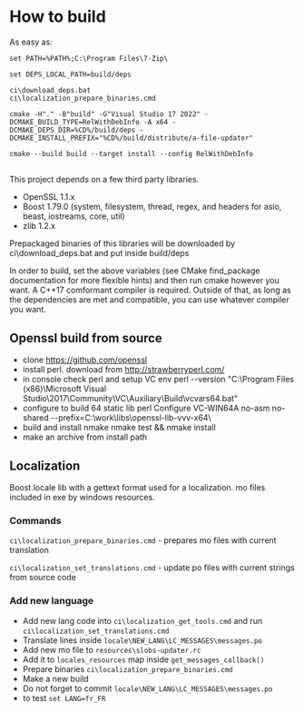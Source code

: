 # How to build
As easy as: 
```
set PATH=%PATH%;C:\Program Files\7-Zip\

set DEPS_LOCAL_PATH=build/deps

ci\download_deps.bat
ci\localization_prepare_binaries.cmd

cmake -H"." -B"build" -G"Visual Studio 17 2022" -DCMAKE_BUILD_TYPE=RelWithDebInfo -A x64 -DCMAKE_DEPS_DIR=%CD%/build/deps -DCMAKE_INSTALL_PREFIX="%CD%/build/distribute/a-file-updater"

cmake --build build --target install --config RelWithDebInfo
```
##
This project depends on a few third party libraries.

* OpenSSL 1.1.x
* Boost 1.79.0 (system, filesystem, thread, regex, and headers for asio, beast, iostreams, core, util)
* zlib 1.2.x

Prepackaged binaries of this libraries will be downloaded by ci\download_deps.bat and put inside build/deps

In order to build, set the above variables (see CMake find_package documentation for more flexible hints) and then run cmake however you want.
A C++17 comformant compiler is required. Outside of that, as long as the dependencies are met and compatible, you can use whatever compiler you want.

## Openssl build from source
* clone https://github.com/openssl
* install perl. 
  download from http://strawberryperl.com/
* in console check perl and setup VC env
  perl --version 
  "C:\Program Files (x86)\Microsoft Visual Studio\2017\Community\VC\Auxiliary\Build\vcvars64.bat"
* configure to build 64 static lib 
  perl Configure VC-WIN64A no-asm no-shared --prefix=C:\work\libs\openssl-lib-vvv-x64\
* build and install 
  nmake 
  nmake test && nmake install 
* make an archive from install path 

## Localization

Boost.locale lib with a gettext format used for a localization. 
mo files included in exe by windows resources. 
### Commands 

`ci\localization_prepare_binaries.cmd` - prepares mo files with current translation 

`ci\localization_set_translations.cmd` - update po files with current strings from source code 

### Add new language 

* Add new lang code into `ci\localization_get_tools.cmd` and run `ci\localization_set_translations.cmd`
* Translate lines inside `locale\NEW_LANG\LC_MESSAGES\messages.po`
* Add new mo file to `resources\slobs-updater.rc`
* Add it to `locales_resources` map inside `get_messages_callback()`
* Prepare binaries `ci\localization_prepare_binaries.cmd`
* Make a new build 
* Do not forget to commit `locale\NEW_LANG\LC_MESSAGES\messages.po`
* to test `set LANG=fr_FR`